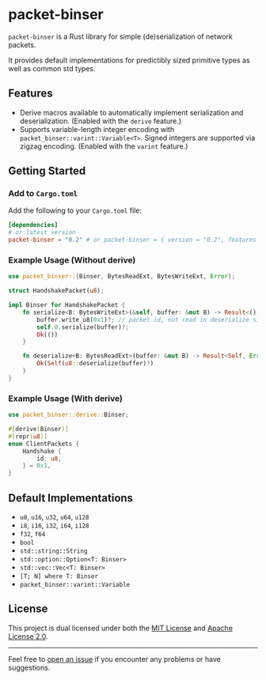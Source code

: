 # packet-binser

`packet-binser` is a Rust library for simple (de)serialization of network packets.

It provides default implementations for predictibly sized primitive types as well as common std types.

## Features
- Derive macros available to automatically implement serialization and deserialization. (Enabled with the `derive` feature.)
- Supports variable-length integer encoding with `packet_binser::varint::Variable<T>`. Signed integers are supported via zigzag encoding. (Enabled with the `varint` feature.)

## Getting Started

### Add to `Cargo.toml`

Add the following to your `Cargo.toml` file:

```toml
[dependencies]
# or latest version
packet-binser = "0.2" # or packet-binser = { version = "0.2", features = [...] }
```

### Example Usage (Without derive)

```rust
use packet_binser::{Binser, BytesReadExt, BytesWriteExt, Error};

struct HandshakePacket(u8);

impl Binser for HandshakePacket {
    fn serialize<B: BytesWriteExt>(&self, buffer: &mut B) -> Result<(), Error> {
        buffer.write_u8(0x1)?; // packet id, not read in deserialize since it should be read elsewhere
        self.0.serialize(buffer)?;
        Ok(())
    }

    fn deserialize<B: BytesReadExt>(buffer: &mut B) -> Result<Self, Error> {
        Ok(Self(u8::deserialize(buffer)?)
    }
}
```

### Example Usage (With derive)

```rust
use packet_binser::derive::Binser;

#[derive(Binser)]
#[repr(u8)]
enum ClientPackets {
    Handshake {
        id: u8,
    } = 0x1,
}
```

## Default Implementations

- `u8`, `u16`, `u32`, `u64`, `u128`
- `i8`, `i16`, `i32`, `i64`, `i128`
- `f32`, `f64`
- `bool`
- `std::string::String`
- `std::option::Option<T: Binser>`
- `std::vec::Vec<T: Binser>`
- `[T; N] where T: Binser`
- `packet_binser::varint::Variable`

## License

This project is dual licensed under both the [MIT License](./LICENSE-MIT) and [Apache License 2.0](./LICENSE-APACHE).

---

Feel free to [open an issue](https://github.com/lillianrubyrose/packet-binser/issues/new) if you encounter any problems or have suggestions.
